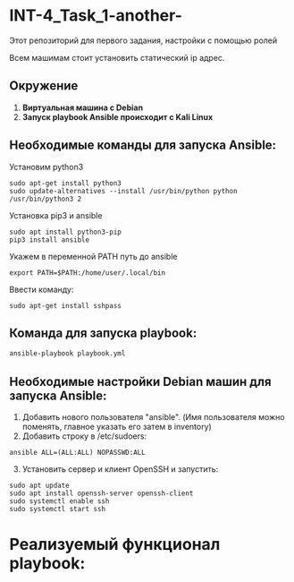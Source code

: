 # INT-4_Task_1-another-
Этот репозиторий для первого задания, настройки с помощью ролей


Всем машимам стоит установить статический ip адрес. 

## Окружение

1. **Виртуальная машина с Debian**
2. **Запуск playbook Ansible происходит с Kali Linux**


## Необходимые команды для запуска Ansible:


Установим python3

```
sudo apt-get install python3
sudo update-alternatives --install /usr/bin/python python /usr/bin/python3 2
```

Установка pip3 и ansible

```
sudo apt install python3-pip
pip3 install ansible
```

Укажем в переменной PATH путь до ansible
```
export PATH=$PATH:/home/user/.local/bin
```

Ввести команду:

```
sudo apt-get install sshpass
```

## Команда для запуска playbook:

```bash
ansible-playbook playbook.yml
```

## Необходимые настройки Debian машин для запуска Ansible:

1. Добавить нового пользователя "ansible". (Имя пользователя можно поменять, главное указать его затем в inventory)
2. Добавить строку в /etc/sudoers:

```
ansible ALL=(ALL:ALL) NOPASSWD:ALL
```
3. Установить сервер и клиент OpenSSH и запустить:

```
sudo apt update
sudo apt install openssh-server openssh-client
sudo systemctl enable ssh
sudo systemctl start ssh
```

# Реализуемый функционал playbook:


